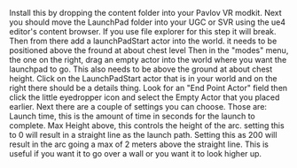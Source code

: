 Install this by dropping the content folder into your Pavlov VR modkit.
Next you should move the LaunchPad folder into your UGC or SVR using the ue4 editor's content browser. If you use file explorer for this step it will break.
Then from there add a launchPadStart actor into the world.
it needs to be positioned above the fround at about chest level
Then in the "modes" menu, the one on the right, drag an empty actor into the world where you want the launchpad to go. This also needs to be above the ground at about chest height.
Click on the LaunchPadStart actor that is in your world and on the right there should be a details thing. Look for an "End Point Actor" field then click the little eyedropper icon and select the Empty Actor that you placed earlier.
Next there are a couple of settings you can choose. Those are:
  Launch time, this is the amount of time in seconds for the launch to complete.
  Max Height above, this controls the height of the arc. setting this to 0 will result in a straight line as the launch path. Setting this as 200 will result in the arc going a max of 2 meters above the straight line. This is useful if you want it to go over a wall or you want it to look higher up.
